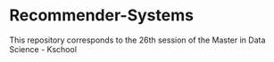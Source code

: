 # Recommender-Systems
This repository corresponds to the 26th session of the Master in Data Science - Kschool
